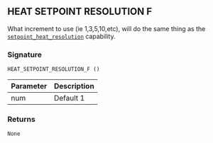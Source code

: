## HEAT SETPOINT RESOLUTION F

What increment to use (ie 1,3,5,10,etc), will do the same thing as the [`setpoint_heat_resolution`][1] capability.


### Signature

`HEAT_SETPOINT_RESOLUTION_F ()` 


| Parameter | Description |
| --- | --- |
| num | Default 1 |


### Returns

`None`

[1]:	https://control4.github.io/docs-driverworks-proxyprotocol/#thermostat-capabilities